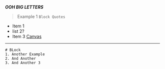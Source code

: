 ***OOH BIG LETTERS***
> Example 1
> `Block Quotes`
* Item 1
* list 2?
* Item 3
[Canvas](https://canvas.ucsd.edu/)
---

```
# BLock
1. Another Example
2. And Another
3. And Another 3
```

